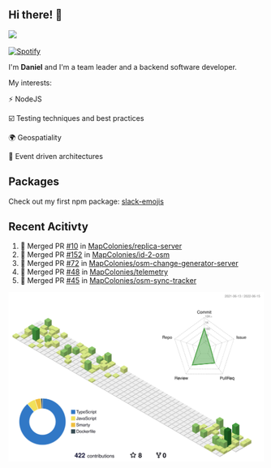 ## Hi there! 👋

<p>
  <img src="https://github-readme-stats.vercel.app/api?username=syncush&theme=tokyonight">
</p>

[![Spotify](https://novatorem-rust.vercel.app/api/spotify)](https://open.spotify.com/user/syncush)

I'm **Daniel** and I'm a team leader and a backend software developer.

My interests:

⚡ NodeJS

☑️ Testing techniques and best practices

🌍 Geospatiality

🧠 Event driven architectures

## Packages
Check out my first npm package: [slack-emojis](https://www.npmjs.com/package/slack-emojis)

## Recent Acitivty
<!--START_SECTION:activity-->
1. 🎉 Merged PR [#10](https://github.com/MapColonies/replica-server/pull/10) in [MapColonies/replica-server](https://github.com/MapColonies/replica-server)
2. 🎉 Merged PR [#152](https://github.com/MapColonies/id-2-osm/pull/152) in [MapColonies/id-2-osm](https://github.com/MapColonies/id-2-osm)
3. 🎉 Merged PR [#72](https://github.com/MapColonies/osm-change-generator-server/pull/72) in [MapColonies/osm-change-generator-server](https://github.com/MapColonies/osm-change-generator-server)
4. 🎉 Merged PR [#48](https://github.com/MapColonies/telemetry/pull/48) in [MapColonies/telemetry](https://github.com/MapColonies/telemetry)
5. 🎉 Merged PR [#45](https://github.com/MapColonies/osm-sync-tracker/pull/45) in [MapColonies/osm-sync-tracker](https://github.com/MapColonies/osm-sync-tracker)
<!--END_SECTION:activity-->

![contrib](./profile-3d-contrib/profile-green-animate.svg)

